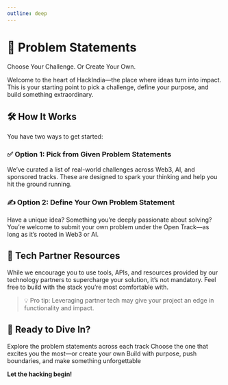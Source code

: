 ```yaml
---
outline: deep
---
```


# 🧩 Problem Statements
Choose Your Challenge. Or Create Your Own.

Welcome to the heart of HackIndia—the place where ideas turn into impact. This is your starting point to pick a challenge, define your purpose, and build something extraordinary.

## 🛠️ How It Works
You have two ways to get started:

### ✅ Option 1: Pick from Given Problem Statements
We’ve curated a list of real-world challenges across Web3, AI, and sponsored tracks. These are designed to spark your thinking and help you hit the ground running.

### ✍️ Option 2: Define Your Own Problem Statement
Have a unique idea? Something you’re deeply passionate about solving? You’re welcome to submit your own problem under the Open Track—as long as it’s rooted in Web3 or AI.

## 🔗 Tech Partner Resources
While we encourage you to use tools, APIs, and resources provided by our technology partners to supercharge your solution, it’s not mandatory. Feel free to build with the stack you’re most comfortable with.

> 💡 Pro tip: Leveraging partner tech may give your project an edge in functionality and impact.

## 🚀 Ready to Dive In?
Explore the problem statements across each track
Choose the one that excites you the most—or create your own
Build with purpose, push boundaries, and make something unforgettable

**Let the hacking begin!**